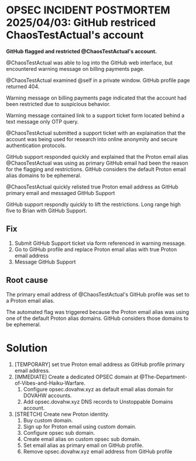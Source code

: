 # OPSEC INCIDENT POSTMORTEM 2025/04/03: GitHub restriced ChaosTestActual's account

**GitHub flagged and restricted @ChaosTestActual's account.**

@ChaosTestActual was able to log into the GitHub web interface, but encountered warning message on billing payments page.

@ChaosTestActual examined @self in a private window. GitHub profile page returned 404. 

Warning message on billing payments page indicated that the account had been restricted due to suspicious behavior.

Warning message contained link to a support ticket form located behind a text message only OTP query.

@ChaosTestActual submitted a support ticket with an explaination that the account was being used for research into online anonymity and secure authentication protocols.

GitHub support responded quickly and explained that the Proton email alias @ChaosTestActual was using as primary GitHub email had been the reason for the flagging and restrictions. GitHub considers the default Proton email alias domains to be ephemeral. 

@ChaosTestActual quickly relisted true Proton email address as GitHub primary email and messaged GitHub Support

GitHub support respondly quickly to lift the restrictions. Long range high five to Brian with GitHub Support.

## Fix

1. Submit GitHub Support ticket via form referenced in warning message. 
1. Go to GitHub profile and replace Proton email alias with true Proton email address
1. Message GitHub Support

## Root cause

The primary email address of @ChaosTestActual's GitHub profile was set to a Proton email alias.

The automated flag was triggered because the Proton email alias was using one of the default Proton alias domains. GitHub considers those domains to be ephemeral.

# Solution

1. [TEMPORARY] set true Proton email address as GitHub profile primary email address.
1. [IMMEDIATE] Create a dedicated OPSEC domain at @The-Department-of-Vibes-and-Haiku-Warfare.
    1. Configure opsec.dovahw.xyz as default email alias domain for DOVAHW accounts.
    1. Add opsec.dovahw.xyz DNS records to Unstoppable Domains account.
1. [STRETCH] Create new Proton identity.
    1. Buy custom domain.
    1. Sign up for Proton email using custom domain.
    1. Configure opsec sub domain.
    1. Create email alias on custom opsec sub domain.
    1. Set email alias as primary email on GitHub profile.
    1. Remove opsec.dovahw.xyz email address from GitHub profile



